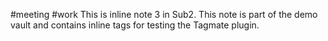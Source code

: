 #meeting #work
This is inline note 3 in Sub2. This note is part of the demo vault and contains inline tags for testing the Tagmate plugin.
